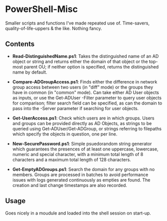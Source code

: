 # PowerShell-Misc

Smaller scripts and functions I've made repeated use of. Time-savers, quality-of-life-uppers & the like. Nothing fancy.

## Contents

- **Read-DistinguishedName.ps1**: Takes the distinguished name of an AD object or string and returns either the domain of that object or the top-most parent OU; if neither option is specified, returns the distinguished name by default.

- **Compare-ADGroupAccess.ps1**: Finds either the difference in network group access between two users (in "diff" mode) or the groups they have in common (in "common" mode). Can take either AD User objects as inputs, or use the Get-ADUser -Filter parameter to query user objects for comparison; filter search field can be specified, as can the domain to pass into the -Server parameter if searching for user objects.  

- **Get-UserAccess.ps1**: Check which users are in which groups. Users and groups can be provided directly as AD Objects, as strings to be queried using Get-ADUser/Get-ADGroup, or strings referring to filepaths which specify the objects in question, one per line.

- **New-SecurePassword.ps1**: Simple psuedorandom string generator which guarantees the presences of at least one uppercase, lowercase, numeric and special character, with a minimum total length of 8 characters and a maximum total length of 128 characters.

- **Get-EmptyADGroups.ps1**: Search the domain for any groups with no members. Groups are processed in batches to avoid performance issues with logs generated continuously as empties are found. The creation and last change timestamps are also recorded.   

## Usage

Goes nicely in a moudule and loaded into the shell session on start-up. 